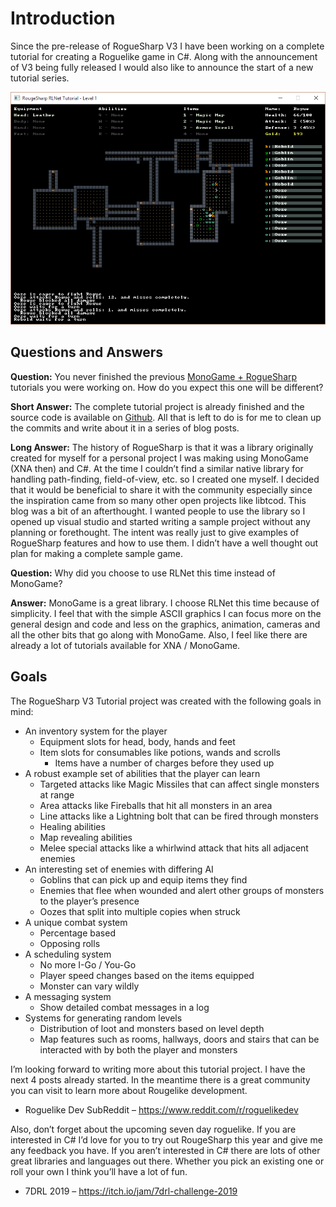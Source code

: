 # Introduction

Since the pre-release of RogueSharp V3 I have been working on a complete tutorial for creating a Roguelike game in C#. Along with the announcement of V3 being fully released I would also like to announce the start of a new tutorial series.

![alt text](/images/V3Tutorial/01_tutorialgame.png "Running tutorial game")

## Questions and Answers

**Question:** You never finished the previous [MonoGame + RogueSharp](https://roguesharp.wordpress.com/2014/05/18/tutorial-1-roguelike-map-generation-using-roguesharp-and-monogame/ "Using RogueSharp with MonoGame") tutorials you were working on. How do you expect this one will be different?

**Short Answer:** The complete tutorial project is already finished and the source code is available on [Github](https://github.com/FaronBracy/RogueSharpRLNetSamples "Complete tutorial code"). All that is left to do is for me to clean up the commits and write about it in a series of blog posts.

**Long Answer:** The history of RogueSharp is that it was a library originally created for myself for a personal project I was making using MonoGame (XNA then) and C#. At the time I couldn’t find a similar native library for handling path-finding, field-of-view, etc. so I created one myself. I decided that it would be beneficial to share it with the community especially since the inspiration came from so many other open projects like libtcod. This blog was a bit of an afterthought. I wanted people to use the library so I opened up visual studio and started writing a sample project without any planning or forethought. The intent was really just to give examples of RogueSharp features and how to use them. I didn’t have a well thought out plan for making a complete sample game.

**Question:** Why did you choose to use RLNet this time instead of MonoGame?

**Answer:** MonoGame is a great library. I choose RLNet this time because of simplicity. I feel that with the simple ASCII graphics I can focus more on the general design and code and less on the graphics, animation, cameras and all the other bits that go along with MonoGame. Also, I feel like there are already a lot of tutorials available for XNA / MonoGame.

## Goals

The RogueSharp V3 Tutorial project was created with the following goals in mind:

* An inventory system for the player
  * Equipment slots for head, body, hands and feet
  * Item slots for consumables like potions, wands and scrolls
    * Items have a number of charges before they used up
* A robust example set of abilities that the player can learn
  * Targeted attacks like Magic Missiles that can affect single monsters at range
  * Area attacks like Fireballs that hit all monsters in an area
  * Line attacks like a Lightning bolt that can be fired through monsters
  * Healing abilities
  * Map revealing abilities
  * Melee special attacks like a whirlwind attack that hits all adjacent enemies
* An interesting set of enemies with differing AI
  * Goblins that can pick up and equip items they find
  * Enemies that flee when wounded and alert other groups of monsters to the player’s presence
  * Oozes that split into multiple copies when struck
* A unique combat system
  * Percentage based
  * Opposing rolls
* A scheduling system
  * No more I-Go / You-Go
  * Player speed changes based on the items equipped
  * Monster can vary wildly
* A messaging system
  * Show detailed combat messages in a log
* Systems for generating random levels
  * Distribution of loot and monsters based on level depth
  * Map features such as rooms, hallways, doors and stairs that can be interacted with by both the player and monsters

I’m looking forward to writing more about this tutorial project. I have the next 4 posts already started. In the meantime there is a great community you can visit to learn more about Rougelike development.

* Roguelike Dev SubReddit – <https://www.reddit.com/r/roguelikedev>

Also, don’t forget about the upcoming seven day roguelike. If you are interested in C# I’d love for you to try out RougeSharp this year and give me any feedback you have. If you aren’t interested in C# there are lots of other great libraries and languages out there. Whether you pick an existing one or roll your own I think you’ll have a lot of fun.

* 7DRL 2019 – <https://itch.io/jam/7drl-challenge-2019>
